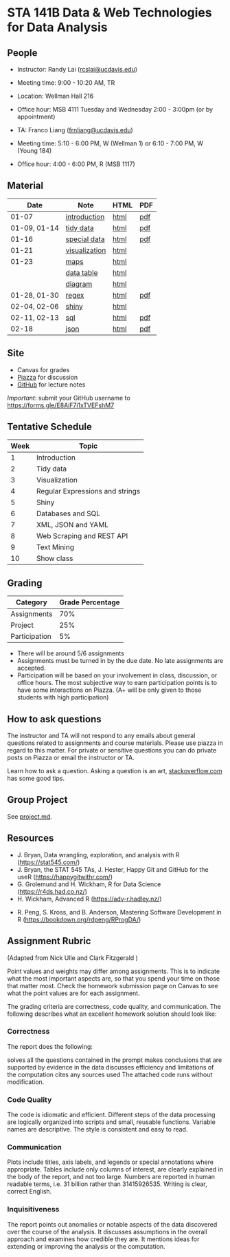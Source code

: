 # STA 141B Data & Web Technologies for Data Analysis

## People

- Instructor: Randy Lai (rcslai@ucdavis.edu)
- Meeting time: 9:00 - 10:20 AM, TR
- Location: Wellman Hall 216
- Office hour: MSB 4111 Tuesday and Wednesday 2:00 - 3:00pm  (or by appointment)

- TA: Franco Liang (frnliang@ucdavis.edu)
- Meeting time: 5:10 - 6:00 PM, W (Wellman 1) or 6:10 - 7:00 PM, W (Young 184)
- Office hour: 4:00 - 6:00 PM, R (MSB 1117)

## Material

| Date  | Note                                         | HTML                                  | PDF                                 |
| ----  | ----                                         | ----                                  | ---                                 |
| 01-07 | [introduction](01-07/01-07-introduction.Rmd) | [html](https://ucdavis-sta-141b-winter-2020.github.io/sta141b-lectures/01-07/01-07-introduction.html) | [pdf](01-07/01-07-introduction.pdf) |
| 01-09, 01-14 | [tidy data](01-09/01-09-tidy-data.Rmd) | [html](https://ucdavis-sta-141b-winter-2020.github.io/sta141b-lectures/01-09/01-09-tidy-data.html) | [pdf](01-09/01-09-tidy-data.pdf) |
| 01-16 | [special data](01-16/01-16-special-data.Rmd) | [html](https://ucdavis-sta-141b-winter-2020.github.io/sta141b-lectures/01-16/01-16-special-data.html) | [pdf](01-16/01-16-special-data.pdf) |
| 01-21 | [visualization](01-21/01-21-visualization.Rmd) | [html](https://ucdavis-sta-141b-winter-2020.github.io/sta141b-lectures/01-21/01-21-visualization.html) | |
|  01-23| [maps](01-23/maps.Rmd) | [html](https://ucdavis-sta-141b-winter-2020.github.io/sta141b-lectures/01-23/maps.html) | |
|       | [data table](01-23/datatable.Rmd) | [html](https://ucdavis-sta-141b-winter-2020.github.io/sta141b-lectures/01-23/datatable.html) | |
|       | [diagram](01-23/diagram.Rmd) | [html](https://ucdavis-sta-141b-winter-2020.github.io/sta141b-lectures/01-23/diagram.html) | |
| 01-28, 01-30 | [regex](01-28/regex.Rmd) | [html](https://ucdavis-sta-141b-winter-2020.github.io/sta141b-lectures/01-28/regex.html) | [pdf](01-28/regex.pdf)|
| 02-04, 02-06 | [shiny](02-04/shiny.Rmd) | [html](https://ucdavis-sta-141b-winter-2020.github.io/sta141b-lectures/02-04/shiny.html) | |
| 02-11, 02-13 | [sql](02-11/sql.Rmd) | [html](https://ucdavis-sta-141b-winter-2020.github.io/sta141b-lectures/02-11/sql.html) | [pdf](02-11/sql.pdf)|
| 02-18 | [json](02-18/json.Rmd) | [html](https://ucdavis-sta-141b-winter-2020.github.io/sta141b-lectures/02-18/json.html) | [pdf](02-18/json.pdf)|


## Site

- Canvas for grades
- [Piazza](https://piazza.com/ucdavis/winter2020/sta141b) for discussion
- [GitHub](https://github.com/UCDavis-STA-141B-Winter-2020) for lecture notes

*Important*: submit your GitHub username to https://forms.gle/E8AiF7i1xTVEFshM7


## Tentative Schedule


| Week   | Topic                           |
| ------ | ------                          |
| 1      | Introduction                    |
| 2      | Tidy data                       |
| 3      | Visualization                   |
| 4      | Regular Expressions and strings |
| 5      | Shiny                           |
| 6      | Databases and SQL               |
| 7      | XML, JSON and YAML              |
| 8      | Web Scraping and REST API       |
| 9      | Text Mining                     |
| 10     | Show class                      |

## Grading


| Category      | Grade Percentage |
| ---           | ----             |
| Assignments   | 70%              |
| Project       | 25%              |
| Participation | 5%               |

- There will be around 5/6 assignments
- Assignments must be turned in by the due date. No late assignments are accepted.
- Participation will be based on your involvement in class, discussion, or office hours. The most subjective way to earn participation points is to have some interactions on Piazza. (A+ will be only given to those students with high participation)


## How to ask questions

The instructor and TA will not respond to any emails about general questions related to assignments and course materials. Please use piazza in regard to this matter. For private or sensitive questions you can do private posts on Piazza or email the instructor or TA.

Learn how to ask a question. Asking a question is an art, [stackoverflow.com](https://stackoverflow.com/help/how-to-ask) has some good tips.

## Group Project

See [project.md](project.md).

## Resources

- J. Bryan, Data wrangling, exploration, and analysis with R (https://stat545.com/)
- J. Bryan, the STAT 545 TAs, J. Hester, Happy Git and GitHub for the useR (https://happygitwithr.com/)
- G. Grolemund and H. Wickham, R for Data Science (https://r4ds.had.co.nz/)
- H. Wickham, Advanced R (https://adv-r.hadley.nz/)
<!-- - M. Grosser, H. Bumann and H. Wickham Advanced R Solutions (https://advanced-r-solutions.rbind.io/) -->
- R. Peng, S. Kross, and B. Anderson, Mastering Software Development in R (https://bookdown.org/rdpeng/RProgDA/)


## Assignment Rubric

(Adapted from Nick Ulle and Clark Fitzgerald )

Point values and weights may differ among assignments. This is to indicate what the most important aspects are, so that you spend your time on those that matter most. Check the homework submission page on Canvas to see what the point values are for each assignment.

The grading criteria are correctness, code quality, and communication. The following describes what an excellent homework solution should look like:

### Correctness

The report does the following:

solves all the questions contained in the prompt
makes conclusions that are supported by evidence in the data
discusses efficiency and limitations of the computation
cites any sources used
The attached code runs without modification.

### Code Quality

The code is idiomatic and efficient. Different steps of the data processing are logically organized into scripts and small, reusable functions. Variable names are descriptive. The style is consistent and easy to read.

### Communication

Plots include titles, axis labels, and legends or special annotations where appropriate. Tables include only columns of interest, are clearly explained in the body of the report, and not too large. Numbers are reported in human readable terms, i.e. 31 billion rather than 31415926535. Writing is clear, correct English.

### Inquisitiveness

The report points out anomalies or notable aspects of the data discovered over the course of the analysis. It discusses assumptions in the overall approach and examines how credible they are. It mentions ideas for extending or improving the analysis or the computation.

